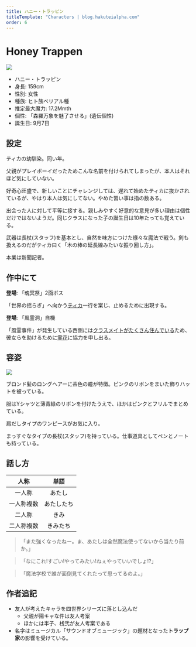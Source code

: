 ```yaml
---
title: ハニー・トラッピン
titleTemplate: "Characters | blog.hakuteialpha.com"
order: 6
---
```


# Honey Trappen

<div class="pt-4 flex gap-2 flex-col sm:flex-row items-start introduce">
<img src="https://dir.hakuteialpha.com/g/chara/hd/honey.webp" class="rounded-md bg-white dark:bg-neutral-700 sm:max-w-64">
<div class="">

- ハニー・トラッピン
- 身長: 159cm
- 性別: 女性
- 種族: ヒト族ベリアル種
- 推定最大魔力: 17.2Mmth
- 個性: 「森羅万象を魅了させる」(遺伝個性)
- 誕生日: 9月7日

</div></div>

## 設定

ティカの幼馴染。同い年。

父親がプレイボーイだったためこんな名前を付けられてしまったが、本人はそれほど気にしていない。

好奇心旺盛で、新しいことにチャレンジしては、遅れて始めたティカに抜かされているが、やはり本人は気にしてない。やめた習い事は指の数ある。

出会った人に対して平等に接する。親しみやすく好意的な意見が多い理由は個性だけではないようだ。同じクラスになった子の誕生日は10年たっても覚えている。

武器は長杖(スタッフ)を基本とし、自然を味方につけた様々な魔法で戦う。剣も扱えるのだがティカ曰く「木の棒の延長線みたいな振り回し方」。

本業は新聞記者。

## 作中にて

**登場**: 「魂冥祭」2面ボス

「世界の揺らぎ」へ向かう[ティカ](tica)一行を案じ、止めるために出現する。

**登場**: 「風霊洞」自機

「風霊事件」が発生している西側には[クラスメイト](hanko)[がたくさん](medicine)[住んでいる](sanni)ため、彼女らを助けるために[霊花](reika)に協力を申し出る。

## 容姿

<div class="pt-4 flex gap-2 flex-col-reverse sm:flex-row items-start introduce">
<img src="https://dir.hakuteialpha.com/g/chara/charat/org_20200119_225054.png" class="rounded-xl bg-white dark:bg-neutral-700 sm:max-w-64">
<div>

ブロンド髪のロングヘアーに茶色の瞳が特徴。ピンクのリボンをまいた飾りハットを被っている。

服はYシャツと薄青緑のリボンを付けたうえで、ほかはピンクとフリルでまとめている。

肩だしタイプのワンピースがお気に入り。

まっすぐなタイプの長杖(スタッフ)を持っている。仕事道具としてペンとノートも持っている。
  
</div></div>

## 話し方

| 人称 | 単語 |
| :-: | :-: |
| 一人称 | あたし |
| 一人称複数 | あたしたち |
| 二人称 | きみ |
| 二人称複数 | きみたち|

> 「また強くなったねー。ま、あたしは全然魔法使ってないから当たり前か。」

> 「なにこれ!すごい!やってみたい!ねぇやっていいでしょ!?」

> 「魔法学校で誰が面倒見てくれたって思ってるのよ。」


## 作者追記

- 友人が考えたキャラを四世界シリーズに落とし込んだ
  - 父親が陽キャな件は友人考案
  - ほかには半子、桟弐が友人考案である
- 名字はミュージカル「サウンドオブミュージック」の題材となった**トラップ家**の影響を受けている。
